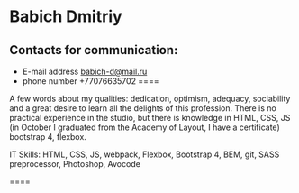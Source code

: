 # Babich Dmitriy
## Contacts for communication: 
* E-mail address <babich-d@mail.ru>
* phone number +77076635702
====

A few words about my qualities: dedication, optimism, adequacy, sociability and a great desire to learn all the delights of this profession. There is no practical experience in the studio, but there is knowledge in HTML, CSS, JS (in October I graduated from the Academy of Layout, I have a certificate) bootstrap 4, flexbox.

IT Skills: HTML, CSS, JS, webpack, Flexbox, Bootstrap 4, BEM, git, SASS preprocessor, Photoshop, Avocode

====